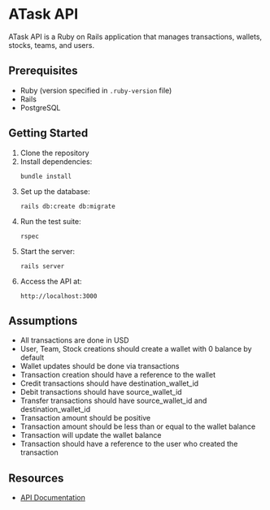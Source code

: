 # ATask API

ATask API is a Ruby on Rails application that manages transactions, wallets, stocks, teams, and users.

## Prerequisites

- Ruby (version specified in `.ruby-version` file)
- Rails
- PostgreSQL

## Getting Started

1. Clone the repository
2. Install dependencies:
   ```
   bundle install
   ```
3. Set up the database:
   ```
   rails db:create db:migrate
   ```
4. Run the test suite:
   ```
   rspec
   ```
5. Start the server:
   ```
   rails server
   ```
6. Access the API at:
   ```
   http://localhost:3000
   ```

## Assumptions

- All transactions are done in USD
- User, Team, Stock creations should create a wallet with 0 balance by default
- Wallet updates should be done via transactions
- Transaction creation should have a reference to the wallet
- Credit transactions should have destination_wallet_id
- Debit transactions should have source_wallet_id
- Transfer transactions should have source_wallet_id and destination_wallet_id
- Transaction amount should be positive
- Transaction amount should be less than or equal to the wallet balance
- Transaction will update the wallet balance
- Transaction should have a reference to the user who created the transaction

## Resources

- [API Documentation](https://documenter.getpostman.com/view/34866725/2sAXjDeafm)
